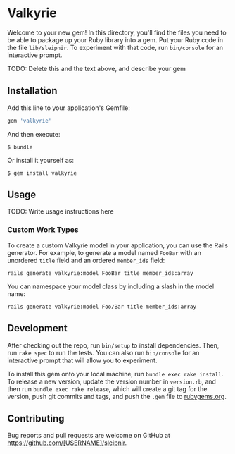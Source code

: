 # Valkyrie

Welcome to your new gem! In this directory, you'll find the files you need to be able to package up your Ruby library into a gem. Put your Ruby code in the file `lib/sleipnir`. To experiment with that code, run `bin/console` for an interactive prompt.

TODO: Delete this and the text above, and describe your gem

## Installation

Add this line to your application's Gemfile:

```ruby
gem 'valkyrie'
```

And then execute:

    $ bundle

Or install it yourself as:

    $ gem install valkyrie

## Usage

TODO: Write usage instructions here

### Custom Work Types

To create a custom Valkyrie model in your application, you can use the Rails generator.  For example, to 
generate a model named `FooBar` with an unordered `title` field and an ordered `member_ids` field:

```
rails generate valkyrie:model FooBar title member_ids:array
```

You can namespace your model class by including a slash in the model name:

```
rails generate valkyrie:model Foo/Bar title member_ids:array
```

## Development

After checking out the repo, run `bin/setup` to install dependencies. Then, run `rake spec` to run the tests. You can also run `bin/console` for an interactive prompt that will allow you to experiment.

To install this gem onto your local machine, run `bundle exec rake install`. To release a new version, update the version number in `version.rb`, and then run `bundle exec rake release`, which will create a git tag for the version, push git commits and tags, and push the `.gem` file to [rubygems.org](https://rubygems.org).

## Contributing

Bug reports and pull requests are welcome on GitHub at https://github.com/[USERNAME]/sleipnir.

